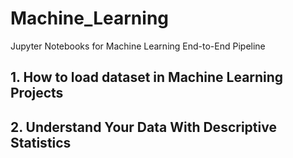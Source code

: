 # Machine_Learning
Jupyter Notebooks for Machine Learning End-to-End Pipeline

## 1. How to load dataset in Machine Learning Projects
## 2. Understand Your Data With Descriptive Statistics
